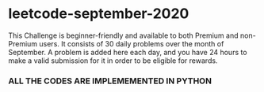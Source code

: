 # leetcode-september-2020

This Challenge is beginner-friendly and available to both Premium and non-Premium users. 
It consists of 30 daily problems over the month of September. A problem is added here each day, and you have 24 hours to make a valid submission for it 
in order to be eligible for rewards.

### ALL THE CODES ARE IMPLEMEMENTED IN PYTHON

